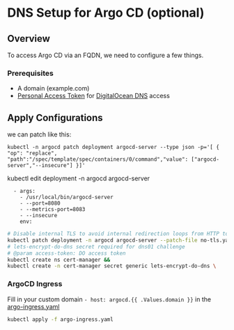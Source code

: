 # DNS Setup for Argo CD (optional)

## Overview

To access Argo CD via an FQDN, we need to configure a few things.

### Prerequisites

- A domain (example.com)
- [Personal Access Token](https://docs.digitalocean.com/reference/api/create-personal-access-token/) for [DigitalOcean DNS](https://docs.digitalocean.com/products/networking/dns/) access

## Apply Configurations

we can patch like this:

```kubectl -n argocd patch deployment argocd-server --type json -p='[ { "op": "replace", "path":"/spec/template/spec/containers/0/command","value": ["argocd-server","--insecure"] }]'```

kubectl edit deployment -n argocd argocd-server

      - args:                             
        - /usr/local/bin/argocd-server
        - --port=8080                     
        - --metrics-port=8083              
        - --insecure
        env:

```bash
# Disable internal TLS to avoid internal redirection loops from HTTP to HTTPS. The API server should run with TLS disabled.    
kubectl patch deployment -n argocd argocd-server --patch-file no-tls.yaml 
# lets-encrypt-do-dns secret required for dns01 challenge    
# @param access-token: DO access token  
kubectl create ns cert-manager && 
kubectl create -n cert-manager secret generic lets-encrypt-do-dns \    --from-literal=access-token=<insert DO access token>
```

### ArgoCD Ingress

Fill in your custom domain `- host: argocd.{{ .Values.domain }}` in the [argo-ingress.yaml](./argo-ingress.yaml)

```bash
kubectl apply -f argo-ingress.yaml
```
